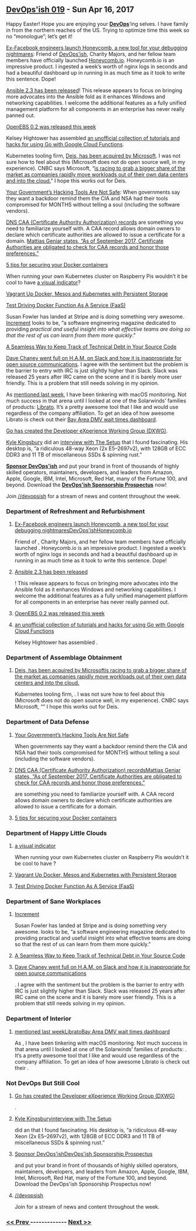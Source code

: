 ## [DevOps'ish 019](https://devopsish.com/019) - Sun Apr 16, 2017

Happy Easter! Hope you are enjoying your <a href="https://devopsish.com/"><strong>DevOps</strong></a>‘ing selves. I have family in from the northern reaches of the US. Trying to optimize time this week so no “monologue”; let’s get it!

<a href="http://www.techrepublic.com/article/ex-facebook-engineers-launch-honeycomb-a-new-tool-for-your-debugging-nightmares/">Ex-Facebook engineers launch Honeycomb, a new tool for your debugging nightmares</a>: Friend of <a href="https://devopsish.com/">DevOps’ish</a>, Charity Majors, and her fellow team members have officially launched <a href="https://honeycomb.io/">Honeycomb.io</a>. Honeycomb.io is an impressive product. I ingested a week’s worth of nginx logs in seconds and had a beautiful dashboard up in running in as much time as it took to write this sentence. Dope!

<a href="https://www.redhat.com/en/about/press-releases/red-hat-delivers-advanced-network-automation-latest-version-ansible?sc_cid=7016000000127NJAAY">Ansible 2.3 has been released</a>! This release appears to focus on bringing more advocates into the Ansible fold as it enhances Windows and networking capabilities. I welcome the additional features as a fully unified management platform for all components in an enterprise has never really panned out.

<a href="https://blog.openebs.io/openebs-sprinting-ahead-0-2-released-28f5001deeaa">OpenEBS 0.2 was released this week</a>

Kelsey Hightower has assembled <a href="https://github.com/kelseyhightower/google-cloud-functions-go">an unofficial collection of tutorials and hacks for using Go with Google Cloud Functions</a>.

Kubernetes tooling firm, <a href="https://deis.com/blog/2017/deis-to-join-microsoft/">Deis, has been acquired by Microsoft</a>. I was not sure how to feel about this (Microsoft does not do open source well, in my experience). CNBC says Microsoft, “<a href="http://www.cnbc.com/2017/04/10/microsoft-acquires-deis-in-latest-bid-to-catch-aws.html">is racing to grab a bigger share of the market as companies rapidly move workloads out of their own data centers and into the cloud.</a>” I hope this works out for Deis.

<a href="https://motherboard.vice.com/en_us/article/your-governments-hacking-tools-are-not-safe">Your Government’s Hacking Tools Are Not Safe</a>: When governments say they want a backdoor remind them the CIA and NSA had their tools compromised for MONTHS without telling a soul (including the software vendors).

<a href="https://tools.ietf.org/html/rfc6844">DNS CAA (Certificate Authority Authorization) records</a> are something you need to familiarize yourself with. A CAA record allows domain owners to declare which certificate authorities are allowed to issue a certificate for a domain. <a href="https://ma.ttias.be/caa-checking-becomes-mandatory-ssltls-certificates/?utm_source=cronweekly.com">Mattias Geniar states, “As of September 2017, Certificate Authorities are obligated to check for CAA records and honor those preferences.”</a>

<a href="http://www.techrepublic.com/article/5-tips-for-securing-your-docker-containers/">5 tips for securing your Docker containers</a>

When running your own Kubernetes cluster on Raspberry Pis wouldn’t it be cool to have <a href="https://youtu.be/a7MX6ED2zVM">a visual indicator</a>?

<a href="https://blog.codedellemc.com/2017/04/12/vagrant-docker-mesos-kubernetes-persistent-storage/">Vagrant Up Docker, Mesos and Kubernetes with Persistent Storage</a>

<a href="https://www.brianchristner.io/test-driving-docker-function-as-a-service-faas/">Test Driving Docker Function As A Service (FaaS)</a>

Susan Fowler has landed at Stripe and is doing something very awesome. <a href="https://increment.com/">Increment</a> looks to be, “a software engineering magazine dedicated to providing <em>practical and useful insight into what effective teams are doing so that the rest of us can learn from them more quickly</em>.”

<a href="http://philippe.bourgau.net/a-seamless-way-to-keep-track-of-technical-debt-in-your-source-code/">A Seamless Way to Keep Track of Technical Debt in Your Source Code</a>

<a href="https://dave.cheney.net/2017/04/11/why-slack-is-inappropriate-for-open-source-communications">Dave Chaney went full on H.A.M. on Slack and how it is inappropriate for open source communications</a>. I agree with the sentiment but the problem is the barrier to entry with IRC is just slightly higher than Slack. Slack was released 25 years after IRC came on the scene and it is barely more user friendly. This is a problem that still needs solving in my opinion.

As <a href="../018/">mentioned last week</a>, I have been tinkering with macOS monitoring. Not much success in that arena until I looked at one of the Solarwinds’ families of products: <a href="https://www.librato.com/">Librato</a>. It’s a pretty awesome tool that I like and would use regardless of the company affiliation. To get an idea of how awesome Librato is check out their <a href="https://metrics.librato.com/s/public/r623c3itn?duration=21600&amp;end_time=1489696705&amp;intercom=true">Bay Area DMV wait times dashboard</a>.

<a href="https://blog.golang.org/developer-experience">Go has created the Developer eXperience Working Group (DXWG)</a>.

<a href="https://aphyr.com/">Kyle Kingsbury</a> did an <a href="https://usesthis.com/interviews/kyle.kingsbury/">interview with The Setup</a> that I found fascinating. His desktop is, “a ridiculous 48-way Xeon (2x E5–2697v2), with 128GB of ECC DDR3 and 11 TB of miscellaneous SSDs &amp; spinning rust.”

<a href="https://devopsish.com/sponsor/" title="Sponsor DevOps&#39;ish"><strong>Sponsor DevOps&#39;ish</strong></a> and put your brand in front of thousands of highly skilled operators, maintainers, developers, and leaders from Amazon, Apple, Google, IBM, Intel, Microsoft, Red Hat, many of the Fortune 100, and beyond. Download the <strong><a href="https://devopsi.sh/prospectus">DevOps&#39;ish Sponsorship Prospectus</a></strong> now!

Join <a href="https://www.reddit.com/r/devopsish/">/<span class="fa fa-reddit-alien fa-sm" aria-hidden="true"></span>/devopsish</a> for a stream of news and content throughout the week.

### Department of Refreshment and Refurbishment

1. [Ex-Facebook engineers launch Honeycomb, a new tool for your debugging nightmaresDevOps’ishHoneycomb.io](http://www.techrepublic.com/article/ex-facebook-engineers-launch-honeycomb-a-new-tool-for-your-debugging-nightmares/)

     Friend of , Charity Majors, and her fellow team members have officially launched . Honeycomb.io is an impressive product. I ingested a week’s worth of nginx logs in seconds and had a beautiful dashboard up in running in as much time as it took to write this sentence. Dope!
1. [Ansible 2.3 has been released](https://www.redhat.com/en/about/press-releases/red-hat-delivers-advanced-network-automation-latest-version-ansible?sc_cid=7016000000127NJAAY)

    ! This release appears to focus on bringing more advocates into the Ansible fold as it enhances Windows and networking capabilities. I welcome the additional features as a fully unified management platform for all components in an enterprise has never really panned out.
1. [OpenEBS 0.2 was released this week](https://blog.openebs.io/openebs-sprinting-ahead-0-2-released-28f5001deeaa)

    
1. [an unofficial collection of tutorials and hacks for using Go with Google Cloud Functions](https://github.com/kelseyhightower/google-cloud-functions-go)

    Kelsey Hightower has assembled .
### Department of Assemblage Obtainment

1. [Deis, has been acquired by Microsoftis racing to grab a bigger share of the market as companies rapidly move workloads out of their own data centers and into the cloud.](https://deis.com/blog/2017/deis-to-join-microsoft/)

    Kubernetes tooling firm, . I was not sure how to feel about this (Microsoft does not do open source well, in my experience). CNBC says Microsoft, “” I hope this works out for Deis.
### Department of Data Defense

1. [Your Government’s Hacking Tools Are Not Safe](https://motherboard.vice.com/en_us/article/your-governments-hacking-tools-are-not-safe)

     When governments say they want a backdoor remind them the CIA and NSA had their tools compromised for MONTHS without telling a soul (including the software vendors).
1. [DNS CAA (Certificate Authority Authorization) recordsMattias Geniar states, “As of September 2017, Certificate Authorities are obligated to check for CAA records and honor those preferences.”](https://tools.ietf.org/html/rfc6844)

    are something you need to familiarize yourself with. A CAA record allows domain owners to declare which certificate authorities are allowed to issue a certificate for a domain.
1. [5 tips for securing your Docker containers](http://www.techrepublic.com/article/5-tips-for-securing-your-docker-containers/)

    
### Department of Happy Little Clouds

1. [a visual indicator](https://youtu.be/a7MX6ED2zVM)

    When running your own Kubernetes cluster on Raspberry Pis wouldn’t it be cool to have ?
1. [Vagrant Up Docker, Mesos and Kubernetes with Persistent Storage](https://blog.codedellemc.com/2017/04/12/vagrant-docker-mesos-kubernetes-persistent-storage/)

    
1. [Test Driving Docker Function As A Service (FaaS)](https://www.brianchristner.io/test-driving-docker-function-as-a-service-faas/)

    
### Department of Sane Workplaces

1. [Increment](https://increment.com/)

    Susan Fowler has landed at Stripe and is doing something very awesome.  looks to be, “a software engineering magazine dedicated to providing practical and useful insight into what effective teams are doing so that the rest of us can learn from them more quickly.”
1. [A Seamless Way to Keep Track of Technical Debt in Your Source Code](http://philippe.bourgau.net/a-seamless-way-to-keep-track-of-technical-debt-in-your-source-code/)

    
1. [Dave Chaney went full on H.A.M. on Slack and how it is inappropriate for open source communications](https://dave.cheney.net/2017/04/11/why-slack-is-inappropriate-for-open-source-communications)

    . I agree with the sentiment but the problem is the barrier to entry with IRC is just slightly higher than Slack. Slack was released 25 years after IRC came on the scene and it is barely more user friendly. This is a problem that still needs solving in my opinion.
### Department of Interior

1. [mentioned last weekLibratoBay Area DMV wait times dashboard](../018/)

    As , I have been tinkering with macOS monitoring. Not much success in that arena until I looked at one of the Solarwinds’ families of products: . It’s a pretty awesome tool that I like and would use regardless of the company affiliation. To get an idea of how awesome Librato is check out their .
### Not DevOps But Still Cool

1. [Go has created the Developer eXperience Working Group (DXWG)](https://blog.golang.org/developer-experience)

    .
1. [Kyle Kingsburyinterview with The Setup](https://aphyr.com/)

    did an  that I found fascinating. His desktop is, “a ridiculous 48-way Xeon (2x E5–2697v2), with 128GB of ECC DDR3 and 11 TB of miscellaneous SSDs & spinning rust.”
1. [Sponsor DevOps'ishDevOps'ish Sponsorship Prospectus](https://devopsish.com/sponsor/)

    and put your brand in front of thousands of highly skilled operators, maintainers, developers, and leaders from Amazon, Apple, Google, IBM, Intel, Microsoft, Red Hat, many of the Fortune 100, and beyond. Download the DevOps'ish Sponsorship Prospectus now!
1. [//devopsish](https://www.reddit.com/r/devopsish/)

    Join  for a stream of news and content throughout the week.

### [ << Prev ](sreweekly-18.md) ------------- [ Next >> ](sreweekly-20.md)
